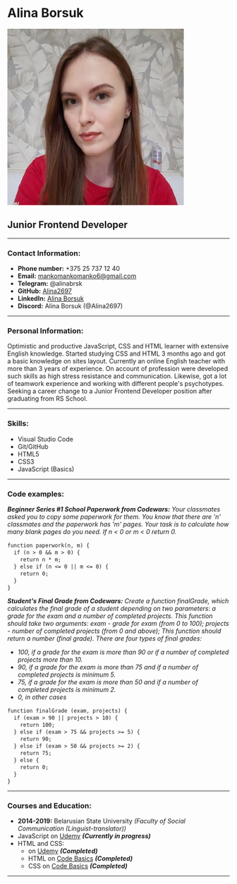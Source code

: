 # Alina Borsuk

![my photo](photo.jpg)

## Junior Frontend Developer

***

### Contact Information:

* **Phone number:** +375 25 737 12 40
* **Email:** mankomankomanko6@gmail.com
* **Telegram:** @alinabrsk
* **GitHub:** [Alina2697](https://github.com/Alina2697)
* **LinkedIn:** [Alina Borsuk](https://www.linkedin.com/in/alinabrsk/)
* **Discord:** Alina Borsuk (@Alina2697)

***

### Personal Information:

Optimistic and productive JavaScript, CSS and HTML learner with extensive English knowledge. Started studying CSS and HTML 3 months ago and got a basic knowledge on sites layout. Currently an online English teacher with more than 3 years of experience. On account of profession were developed such skills as high stress resistance and communication. Likewise, got a lot of teamwork experience and  working with different people's psychotypes. Seeking a career change to a Junior Frontend Developer position after graduating from RS School. 

***

### Skills:

* Visual Studio Code
* Git/GitHub
* HTML5
* CSS3
* JavaScript (Basics)

***

### Code examples:

***Beginner Series #1 School Paperwork from Codewars:*** *Your classmates asked you to copy some paperwork for them. You know that there are 'n' classmates and the paperwork has 'm' pages. Your task is to calculate how many blank pages do you need. If n < 0 or m < 0 return 0.*

```
function paperwork(n, m) {
  if (n > 0 && m > 0) {
    return n * m;
  } else if (n <= 0 || m <= 0) {
    return 0;
  }
} 
```
***Student's Final Grade from Codewars:*** *Create a function finalGrade, which calculates the final grade of a student depending on two parameters: a grade for the exam and a number of completed projects. This function should take two arguments: exam - grade for exam (from 0 to 100); projects - number of completed projects (from 0 and above); This function should return a number (final grade). There are four types of final grades:* 
* *100, if a grade for the exam is more than 90 or if a number of completed projects more than 10.* 
* *90, if a grade for the exam is more than 75 and if a number of completed projects is minimum 5.* 
* *75, if a grade for the exam is more than 50 and if a number of completed projects is minimum 2.* 
* *0, in other cases*

```
function finalGrade (exam, projects) {
  if (exam > 90 || projects > 10) {
    return 100;
  } else if (exam > 75 && projects >= 5) {
    return 90;
  } else if (exam > 50 && projects >= 2) {
    return 75;
  } else {
    return 0;
  }
}
```

***

### Courses and Education:

* **2014-2019:** Belarusian State University *(Faculty of Social Communication (Linguist-translator))*
* JavaScript on [Udemy](https://www.udemy.com/course/intensive-js/) ***(Currently in progress)***
* HTML and CSS: 
    + on [Udemy](https://www.udemy.com/course/html-css-from-zero/) ***(Completed)***
    + HTML on [Code Basics](https://ru.code-basics.com/languages/html) ***(Completed)***
    + CSS on [Code Basics](https://ru.code-basics.com/languages/css) ***(Completed)***

***